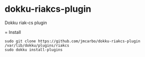 dokku-riakcs-plugin
===================

Dokku riak-cs plugin

= Install

```
sudo git clone https://github.com/jmcarbo/dokku-riakcs-plugin /var/lib/dokku/plugins/riakcs
sudo dokku install-plugins
```

